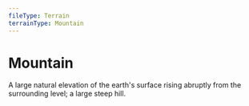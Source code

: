 ```yaml
---
fileType: Terrain
terrainType: Mountain
---
```

# Mountain
A large natural elevation of the earth's surface rising abruptly from the surrounding level; a large steep hill.